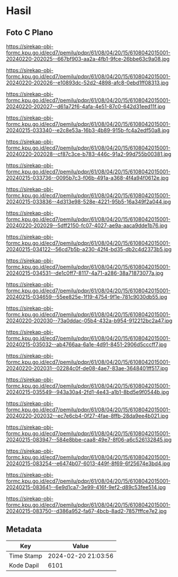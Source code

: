 # Hasil

## Foto C Plano

https://sirekap-obj-formc.kpu.go.id/ecd7/pemilu/pdpr/61/08/04/20/15/6108042015001-20240220-202025--667bf903-aa2a-4fb1-9fce-26bbe63c9a08.jpg

https://sirekap-obj-formc.kpu.go.id/ecd7/pemilu/pdpr/61/08/04/20/15/6108042015001-20240220-202026--e10893dc-52d2-4898-afc8-0ebd1ff08313.jpg

https://sirekap-obj-formc.kpu.go.id/ecd7/pemilu/pdpr/61/08/04/20/15/6108042015001-20240220-202027--d61a72f6-4afa-4e51-87c0-642d31eed11f.jpg

https://sirekap-obj-formc.kpu.go.id/ecd7/pemilu/pdpr/61/08/04/20/15/6108042015001-20240215-033340--e2c8e53a-16b3-4b89-915b-fc4a2edf50a8.jpg

https://sirekap-obj-formc.kpu.go.id/ecd7/pemilu/pdpr/61/08/04/20/15/6108042015001-20240220-202028--cf87c3ce-b783-446c-91a2-99d755b00381.jpg

https://sirekap-obj-formc.kpu.go.id/ecd7/pemilu/pdpr/61/08/04/20/15/6108042015001-20240215-033736--0095b7c3-f06b-491a-a368-4f4a94f0612e.jpg

https://sirekap-obj-formc.kpu.go.id/ecd7/pemilu/pdpr/61/08/04/20/15/6108042015001-20240215-033836--4d313e98-528e-4221-95b5-16a349f2a044.jpg

https://sirekap-obj-formc.kpu.go.id/ecd7/pemilu/pdpr/61/08/04/20/15/6108042015001-20240220-202029--5dff2150-fc07-4027-ae9a-aaca9dde1b76.jpg

https://sirekap-obj-formc.kpu.go.id/ecd7/pemilu/pdpr/61/08/04/20/15/6108042015001-20240215-034122--56cd7b5b-a230-42f4-bd35-db2c4d2373b5.jpg

https://sirekap-obj-formc.kpu.go.id/ecd7/pemilu/pdpr/61/08/04/20/15/6108042015001-20240215-034531--de1c0ff7-8117-4a71-a286-38a71873077a.jpg

https://sirekap-obj-formc.kpu.go.id/ecd7/pemilu/pdpr/61/08/04/20/15/6108042015001-20240215-034659--55ee825e-1f19-4754-9f1e-781c9030db55.jpg

https://sirekap-obj-formc.kpu.go.id/ecd7/pemilu/pdpr/61/08/04/20/15/6108042015001-20240220-202030--73a0ddac-05b4-432a-b954-912212bc2a47.jpg

https://sirekap-obj-formc.kpu.go.id/ecd7/pemilu/pdpr/61/08/04/20/15/6108042015001-20240215-035032--ab4766aa-6a1e-4d91-8451-2906d5cccff7.jpg

https://sirekap-obj-formc.kpu.go.id/ecd7/pemilu/pdpr/61/08/04/20/15/6108042015001-20240220-202031--02284c0f-de08-4ae7-83ae-3648401ff517.jpg

https://sirekap-obj-formc.kpu.go.id/ecd7/pemilu/pdpr/61/08/04/20/15/6108042015001-20240215-035549--943a30a4-2fd1-4e43-a1b1-8bd5e9f0544b.jpg

https://sirekap-obj-formc.kpu.go.id/ecd7/pemilu/pdpr/61/08/04/20/15/6108042015001-20240220-202032--ec7e6cb4-0f27-4fae-8ffb-28da9ee4b021.jpg

https://sirekap-obj-formc.kpu.go.id/ecd7/pemilu/pdpr/61/08/04/20/15/6108042015001-20240215-083947--584e8bbe-caa8-49e7-8f06-a6c526132845.jpg

https://sirekap-obj-formc.kpu.go.id/ecd7/pemilu/pdpr/61/08/04/20/15/6108042015001-20240215-083254--e6474b07-6013-449f-8f69-6f25674e3bd4.jpg

https://sirekap-obj-formc.kpu.go.id/ecd7/pemilu/pdpr/61/08/04/20/15/6108042015001-20240215-083641--6e9d1ca7-3e99-416f-9ef2-d89c53fee514.jpg

https://sirekap-obj-formc.kpu.go.id/ecd7/pemilu/pdpr/61/08/04/20/15/6108042015001-20240215-083750--d386a952-fa67-4bcb-8ad2-7857fffce7e2.jpg


## Metadata

| Key        | Value               |
| ---------- | ------------------- |
| Time Stamp | 2024-02-20 21:03:56 |
| Kode Dapil | 6101                |



